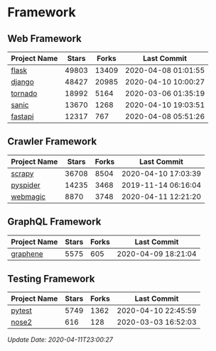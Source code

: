 # Framework

## Web Framework

| Project Name | Stars | Forks | Last Commit |
| ------------ | ----- | ----- | ----------- |
| [flask](https://github.com/pallets/flask) | 49803 | 13409 | 2020-04-08 01:01:55 |
| [django](https://github.com/django/django) | 48427 | 20985 | 2020-04-10 10:00:27 |
| [tornado](https://github.com/tornadoweb/tornado) | 18992 | 5164 | 2020-03-06 01:35:19 |
| [sanic](https://github.com/huge-success/sanic) | 13670 | 1268 | 2020-04-10 19:03:51 |
| [fastapi](https://github.com/tiangolo/fastapi) | 12317 | 767 | 2020-04-08 05:51:26 |

## Crawler Framework

| Project Name | Stars | Forks | Last Commit |
| ------------ | ----- | ----- | ----------- |
| [scrapy](https://github.com/scrapy/scrapy) | 36708 | 8504 | 2020-04-10 17:03:39 |
| [pyspider](https://github.com/binux/pyspider) | 14235 | 3468 | 2019-11-14 06:16:04 |
| [webmagic](https://github.com/code4craft/webmagic) | 8870 | 3748 | 2020-04-11 12:21:20 |

## GraphQL Framework

| Project Name | Stars | Forks | Last Commit |
| ------------ | ----- | ----- | ----------- |
| [graphene](https://github.com/graphql-python/graphene) | 5575 | 605 | 2020-04-09 18:21:04 |

## Testing Framework

| Project Name | Stars | Forks | Last Commit |
| ------------ | ----- | ----- | ----------- |
| [pytest](https://github.com/pytest-dev/pytest) | 5749 | 1362 | 2020-04-10 22:45:59 |
| [nose2](https://github.com/nose-devs/nose2) | 616 | 128 | 2020-03-03 16:52:03 |

*Update Date: 2020-04-11T23:00:27*